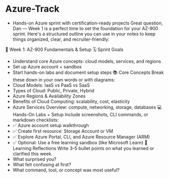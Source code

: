# Azure-Track
- Hands-on Azure sprint with certification-ready projects
Great question, Dan — Week 1 is a perfect time to set the foundation for your AZ-900 sprint. Here's a structured outline you can use in your notes to keep things organized, clear, and recruiter-friendly:

📘 Week 1: AZ-900 Fundamentals & Setup
🗓️ Sprint Goals
- Understand core Azure concepts: cloud models, services, and regions
- Set up Azure account + sandbox
- Start hands-on labs and document setup steps
📚 Core Concepts
Break these down in your own words or with diagrams:
- Cloud Models: IaaS vs PaaS vs SaaS
- Types of Cloud: Public, Private, Hybrid
- Azure Regions & Availability Zones
- Benefits of Cloud Computing: scalability, cost, elasticity
- Azure Services Overview: compute, networking, storage, databases
💻 Hands-On Labs + Setup
Include screenshots, CLI commands, or markdown checklists:
- ✅ Azure account setup walkthrough
- ✅ Create first resource: Storage Account or VM
- ✅ Explore Azure Portal, CLI, and Azure Resource Manager (ARM)
- ✅ Optional: Use a free learning sandbox (like Microsoft Learn)
🧠 Learning Reflections
Write 3–5 bullet points on what you learned or clarified this week.
- What surprised you?
- What felt confusing at first?
- What command, tool, or concept was most useful?
